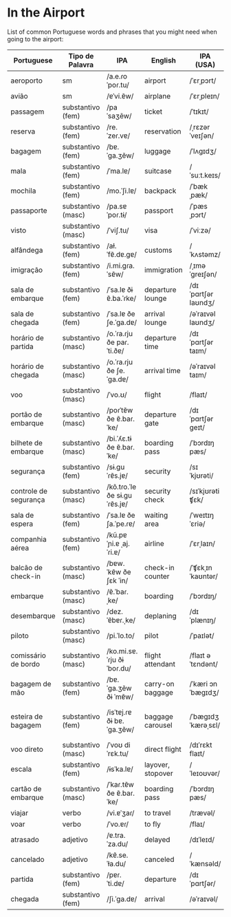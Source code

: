# In the Airport

List of common Portuguese words and phrases that you might need when going to the airport:

| Portuguese               | Tipo de Palavra         | IPA              | English                 | IPA (USA)      | Spanish                    | Spanish IPA          | No. |
|--------------------------|-------------------------|------------------|-------------------------|---------------|----------------------------|----------------------|-----|
| aeroporto | sm  | /a.e.ɾoˈpoɾ.tu/  | airport  | /ˈɛrˌpɔrt/    | aeropuerto   | /aeɾoˈpweɾto/  |8158|
| avião     | sm  | /ɐˈvi.ɐ̃w/        | airplane | /ˈɛrˌpleɪn/   | avión        | /aˈbjon/       |8159|
| passagem                 | substantivo (fem)       | /paˈsaʒẽw/       | ticket                   | /ˈtɪkɪt/      | boleto de avión            | /boˈleto ðe aˈbjon/  |     |
| reserva                  | substantivo (fem)       | /re.ˈzeɾ.vɐ/     | reservation              | /ˌrɛzərˈveɪʃən/ | reserva                    | /reˈseɾβa/           |     |
| bagagem                  | substantivo (fem)       | /bɐ.ˈɡa.ʒẽw/    | luggage                  | /ˈlʌɡɪdʒ/     | equipaje                   | /e.kiˈpaχe/          |     |
| mala                     | substantivo (fem)       | /ˈma.lɐ/         | suitcase                 | /ˈsuːt.keɪs/   | maleta                     | /maˈleta/             |     |
| mochila                  | substantivo (fem)       | /mo.ˈʃi.lɐ/      | backpack                 | /ˈbækˌpæk/    | mochila                    | /moˈtʃila/            |     |
| passaporte               | substantivo (masc)      | /pa.sɐˈpoɾ.tɨ/   | passport                 | /ˈpæsˌpɔrt/    | pasaporte                  | /pasaˈpoɾte/         |     |
| visto                    | substantivo (masc)      | /ˈviʃ.tu/         | visa                     | /ˈviːzə/      | visa                       | /ˈbisa/               |     |
| alfândega                | substantivo (fem)       | /aɫ.ˈfɐ̃.dɐ.ɡɐ/  | customs                  | /ˈkʌstəmz/    | aduana                     | /aˈðwana/              |     |
| imigração                | substantivo (fem)       | /i.mi.ɡɾa.ˈsɐ̃w/ | immigration              | /ˌɪməˈɡreɪʃən/ | inmigración                | /inmiɡraˈsjon/       |     |
| sala de embarque         | substantivo (fem)       | /ˈsa.lɐ ðɨ ɐ̃.ba.ˈɾke/ | departure lounge   | /dɪˈpɑrtʃər laʊndʒ/ | sala de embarque         | /ˈsala ðe emˈbaɾke/ |     |
| sala de chegada          | substantivo (fem)       | /ˈsa.lɐ ðe ʃe.ˈɡa.dɐ/ | arrival lounge     | /əˈraɪvəl laʊndʒ/ | sala de llegada          | /ˈsala ðe ʝeˈɣaða/ |     |
| horário de partida       | substantivo (masc)      | /o.ˈɾa.ɾju ðe paɾ.ˈti.ðɐ/ | departure time  | /dɪˈpɑrtʃər taɪm/ | hora de salida           | /ˈora ðe saˈliða/ |     |
| horário de chegada       | substantivo (masc)      | /o.ˈɾa.ɾju ðe ʃe.ˈɡa.dɐ/ | arrival time    | /əˈraɪvəl taɪm/ | hora de llegada           | /ˈora ðe ʝeˈɣaða/ |     |
| voo                      | substantivo (masc)      | /ˈvo.ʊ/           | flight                   | /flaɪt/        | vuelo                      | /ˈbwelo/              |     |
| portão de embarque       | substantivo (masc)      | /poɾˈtɐ̃w ðe ɐ̃.baɾ.ˈke/ | departure gate | /dɪˈpɑrtʃər ɡeɪt/ | puerta de embarque        | /ˈpwerta ðe emˈbaɾke/ |     |
| bilhete de embarque      | substantivo (masc)      | /bi.ˈʎɛ.tɨ ðe ɐ̃.baɾ.ˈke/ | boarding pass  | /ˈbɔrdɪŋ pæs/ | tarjeta de embarque       | /tarˈxeta ðe emˈbaɾke/ |     |
| segurança                | substantivo (fem)       | /sɨ.ɡuˈɾɐ̃s.jɐ/   | security                 | /sɪˈkjʊrəti/   | seguridad                  | /seɡuɾiˈðað/           |     |
| controle de segurança    | substantivo (masc)      | /kõ.tɾo.ˈle ðe sɨ.ɡuˈɾɐ̃s.jɐ/ | security check | /sɪˈkjʊrəti ʧɛk/ | control de seguridad      | /konˈtɾole ðe seɡuɾiˈðað/ |     |
| sala de espera           | substantivo (fem)       | /ˈsa.lɐ ðe ʃa.ˈpe.ɾɐ/ | waiting area           | /ˈweɪtɪŋ ˈɛriə/ | sala de espera            | /ˈsala ðe esˈpeɾa/  |     |
| companhia aérea          | substantivo (fem)       | /kũ.pɐˈɲi.ɐ ˌaj.ˈɾi.ɐ/ | airline          | /ˈɛrˌlaɪn/    | aerolínea                 | /aeɾoˈlinea/          |     |
| balcão de check-in       | substantivo (masc)      | /bɐw.ˈkɐ̃w ðe ʃɛk ˈin/ | check-in counter  | /ˈʧɛkˌɪn ˈkaʊntər/ | mostrador de check-in      | /mosˈtɾaðoɾ ðe ʧekˈin/ |     |
| embarque                | substantivo (masc)      | /ɐ̃.ˈbaɾ.ˌke/     | boarding                | /ˈbɔrdɪŋ/     | embarque                   | /emˈbaɾke/            |     |
| desembarque             | substantivo (masc)      | /dez.ˈɐ̃bɐɾ.ˌke/  | deplaning               | /dɪˈplænɪŋ/    | desembarque                | /desemˈbaɾke/         |     |
| piloto                   | substantivo (masc)      | /pi.ˈlo.to/        | pilot                   | /ˈpaɪlət/      | piloto                     | /piˈloto/             |     |
| comissário de bordo      | substantivo (masc)      | /ko.mi.sɐ.ˈɾju ðɨ ˈboɾ.du/ | flight attendant | /flaɪt əˈtɛndənt/ | auxiliar de vuelo          | /awˈksiljaɾ ðe ˈbwelo/ |     |
| bagagem de mão          | substantivo (fem)       | /bɐ.ˈɡa.ʒẽw ðɨ ˈmɐ̃w/ | carry-on baggage  | /ˈkæri ɔn ˈbæɡɪdʒ/ | equipaje de mano          | /e.kiˈpaχe ðe ˈma.no/  |     |
| esteira de bagagem       | substantivo (fem)       | /isˈtɐj.ɾɐ ðɨ bɐ.ˈɡa.ʒẽw/ | baggage carousel | /ˈbæɡɪdʒ ˈkærəˌsɛl/ | cinta transportadora de equipaje | /ˈsinta tɾanspoɾtaˈðoɾa ðe e.kiˈpaχe/ |     |
| voo direto              | substantivo (masc)      | /ˈvoʊ diˈrɛk.tu/  | direct flight           | /dɪˈrɛkt flaɪt/ | vuelo directo              | /ˈbwelo ðiˈɾekto/    |     |
| escala                   | substantivo (fem)       | /ɨsˈka.lɐ/        | layover, stopover       | /ˈleɪoʊvər/    | escala                     | /esˈkala/             |     |
| cartão de embarque       | substantivo (masc)      | /ˈkaɾ.tɐ̃w ðe ɐ̃.baɾ.ˈke/ | boarding pass   | /ˈbɔrdɪŋ pæs/ | tarjeta de embarque        | /tarˈxeta ðe emˈbaɾke/ |     |
| viajar                   | verbo                   | /vi.ɐˈʒaɾ/        | to travel               | /trævəl/       | viajar                     | /bjaˈxaɾ/              |     |
| voar  | verbo  | /ˈvo.ɐɾ/  | to fly   | /flaɪ/         | volar    | /boˈlaɾ/               |8160|
| atrasado                 | adjetivo                | /ɐ.tra.ˈza.du/     | delayed                 | /dɪˈleɪd/      | retrasado                  | /re.tɾaˈsaðo/          |     |
| cancelado                | adjetivo                | /kɐ̃.se.ˈɫa.du/    | canceled                | /ˈkænsəld/     | cancelado                  | /kanθeˈlaðo/          |     |
| partida                  | substantivo (fem)       | /pɐɾ.ˈti.dɐ/       | departure               | /dɪˈpɑrtʃər/    | salida                     | /saˈliða/              |     |
| chegada                  | substantivo (fem)       | /ʃi.ˈɡa.dɐ/        | arrival                 | /əˈraɪvəl/     | llegada                    | /ʝeˈɣaða/              |     |

